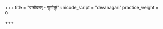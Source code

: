 +++
title = "वाचोव्रतम् - श्रुणोतु!"
unicode_script = "devanagari"
practice_weight = 0

+++
<div class="js_include" url="/vedAH_sAma/paravastu-saama/devaH/vAk/vAchovratam-vAk-shruNotu/"  newLevelForH1="1" includeTitle="true"> </div>